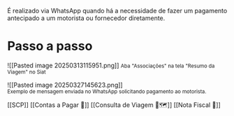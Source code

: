 É realizado via WhatsApp quando há a necessidade de fazer um pagamento antecipado a um motorista ou fornecedor diretamente.
# Passo a passo

![[Pasted image 20250313115951.png]]
<span style="font-size: smaller;">Aba "Associações" na tela "Resumo da Viagem" no Siat</span>

![[Pasted image 20250327145623.png]]
<br><span style="font-size: smaller;">Exemplo de mensagem enviada no WhatsApp solicitando pagamento ao motorista.</span>

[[SCP]]
[[Contas a Pagar 💸]]
[[Consulta de Viagem 🔎🗺️]]
[[Nota Fiscal 📃]]